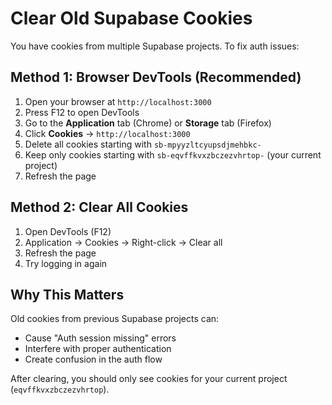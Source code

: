 # Clear Old Supabase Cookies

You have cookies from multiple Supabase projects. To fix auth issues:

## Method 1: Browser DevTools (Recommended)
1. Open your browser at `http://localhost:3000`
2. Press F12 to open DevTools
3. Go to the **Application** tab (Chrome) or **Storage** tab (Firefox)
4. Click **Cookies** → `http://localhost:3000`
5. Delete all cookies starting with `sb-mpyyzltcyupsdjmehbkc-`
6. Keep only cookies starting with `sb-eqvffkvxzbczezvhrtop-` (your current project)
7. Refresh the page

## Method 2: Clear All Cookies
1. Open DevTools (F12)
2. Application → Cookies → Right-click → Clear all
3. Refresh the page
4. Try logging in again

## Why This Matters
Old cookies from previous Supabase projects can:
- Cause "Auth session missing" errors
- Interfere with proper authentication
- Create confusion in the auth flow

After clearing, you should only see cookies for your current project (`eqvffkvxzbczezvhrtop`).
